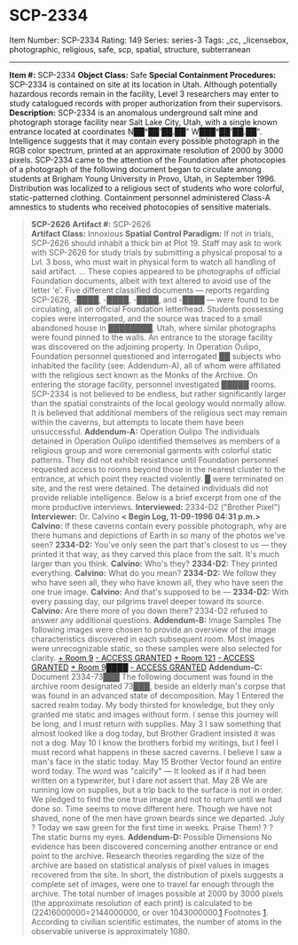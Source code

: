 # SCP-2334
Item Number: SCP-2334
Rating: 149
Series: series-3
Tags: _cc, _licensebox, photographic, religious, safe, scp, spatial, structure, subterranean

---

**Item #:** SCP-2334
**Object Class:** Safe
**Special Containment Procedures:** SCP-2334 is contained on site at its location in Utah. Although potentially hazardous records remain in the facility, Level 3 researchers may enter to study catalogued records with proper authorization from their supervisors.
**Description:** SCP-2334 is an anomalous underground salt mine and photograph storage facility near Salt Lake City, Utah, with a single known entrance located at coordinates N██°██'██.██" W███°██'██.██". Intelligence suggests that it may contain every possible photograph in the RGB color spectrum, printed at an approximate resolution of 2000 by 3000 pixels.
SCP-2334 came to the attention of the Foundation after photocopies of a photograph of the following document began to circulate among students at Brigham Young University in Provo, Utah, in September 1996. Distribution was localized to a religious sect of students who wore colorful, static-patterned clothing. Containment personnel administered Class-A amnestics to students who received photocopies of sensitive materials.
> **SCP-2626**
> **Artifact #:** SCP-2626  
>  **Artifact Class:** Innoxious
> **Spatial Control Paradigm:** If not in trials, SCP-2626 should inhabit a thick bin at Plot 19. Staff may ask to work with SCP-2626 for study trials by submitting a physical proposal to a Lvl. 3 boss, who must wait in physical form to watch all handling of said artifact.
> …
These copies appeared to be photographs of official Foundation documents, albeit with text altered to avoid use of the letter 'e'. Five different classified documents — reports regarding SCP-2626, -████, -████, -████, and -████ — were found to be circulating, all on official Foundation letterhead. Students possessing copies were interrogated, and the source was traced to a small abandoned house in ████████, Utah, where similar photographs were found pinned to the walls. An entrance to the storage facility was discovered on the adjoining property.
In Operation Oulipo, Foundation personnel questioned and interrogated ██ subjects who inhabited the facility (see: Addendum-A), all of whom were affiliated with the religious sect known as the Monks of the Archive. On entering the storage facility, personnel investigated █████ rooms.
SCP-2334 is not believed to be endless, but rather significantly larger than the spatial constraints of the local geology would normally allow. It is believed that additional members of the religious sect may remain within the caverns, but attempts to locate them have been unsuccessful.
**Addendum-A:** Operation Oulipo
The individuals detained in Operation Oulipo identified themselves as members of a religious group and wore ceremonial garments with colorful static patterns. They did not exhibit resistance until Foundation personnel requested access to rooms beyond those in the nearest cluster to the entrance, at which point they reacted violently. █ were terminated on site, and the rest were detained.
The detained individuals did not provide reliable intelligence. Below is a brief excerpt from one of the more productive interviews.
> **Interviewed:** 2334-D2 ("Brother Pixel")
> **Interviewer:** Dr. Calvino
> **< Begin Log, 11-09-1996 04:31 p.m.>**
> **Calvino:** If these caverns contain every possible photograph, why are there humans and depictions of Earth in so many of the photos we've seen?
> **2334-D2:** You've only seen the part that's closest to us — they printed it that way, as they carved this place from the salt. It's much larger than you think.
> **Calvino:** Who's they?
> **2334-D2:** They printed everything.
> **Calvino:** What do you mean?
> **2334-D2:** We follow they who have seen all, they who have known all, they who have seen the one true image.
> **Calvino:** And that's supposed to be —
> **2334-D2:** With every passing day, our pilgrims travel deeper toward its source.
> **Calvino:** Are there more of you down there?
> 2334-D2 refused to answer any additional questions.
**Addendum-B:** Image Samples
The following images were chosen to provide an overview of the image characteristics discovered in each subsequent room. Most images were unrecognizable static, so these samples were also selected for clarity.
[\+ Room 9](javascript:;)
[\- ACCESS GRANTED](javascript:;)
[\+ Room 121](javascript:;)
[\- ACCESS GRANTED](javascript:;)
[\+ Room 9████](javascript:;)
[\- ACCESS GRANTED](javascript:;)
**Addendum-C:** Document 2334-73███
The following document was found in the archive room designated 73███, beside an elderly man's corpse that was found in an advanced state of decomposition.
> May 1
> Entered the sacred realm today. My body thirsted for knowledge, but they only granted me static and images without form. I sense this journey will be long, and I must return with supplies.
> May 3
> I saw something that almost looked like a dog today, but Brother Gradient insisted it was not a dog.
> May 10
> I know the brothers forbid my writings, but I feel I must record what happens in these sacred caverns. I believe I saw a man's face in the static today.
> May 15
> Brother Vector found an entire word today. The word was "calcify" — It looked as if it had been written on a typewriter, but I dare not assert that.
> May 28
> We are running low on supplies, but a trip back to the surface is not in order. We pledged to find the one true image and not to return until we had done so. Time seems to move different here. Though we have not shaved, none of the men have grown beards since we departed.
> July ?
> Today we saw green for the first time in weeks. Praise Them!
> ? ?
> The static burns my eyes.
**Addendum-D:** Possible Dimensions
No evidence has been discovered concerning another entrance or end point to the archive.
Research theories regarding the size of the archive are based on statistical analysis of pixel values in images recovered from the site. In short, the distribution of pixels suggests a complete set of images, were one to travel far enough through the archive.
The total number of images possible at 2000 by 3000 pixels (the approximate resolution of each print) is calculated to be (224)6000000=2144000000, or over 1043000000.[1](javascript:;)
Footnotes
[1](javascript:;). According to civilian scientific estimates, the number of atoms in the observable universe is approximately 1080.